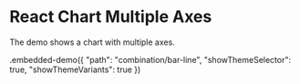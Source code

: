 # React Chart Multiple Axes

The demo shows a chart with multiple axes.

.embedded-demo({ "path": "combination/bar-line", "showThemeSelector": true, "showThemeVariants": true })

